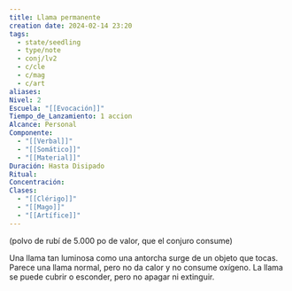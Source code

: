 ```yaml
---
title: Llama permanente
creation date: 2024-02-14 23:20
tags:
  - state/seedling
  - type/note
  - conj/lv2
  - c/cle
  - c/mag
  - c/art
aliases: 
Nivel: 2
Escuela: "[[Evocación]]"
Tiempo_de_Lanzamiento: 1 accion
Alcance: Personal
Componente:
  - "[[Verbal]]"
  - "[[Somático]]"
  - "[[Material]]"
Duración: Hasta Disipado
Ritual: 
Concentración: 
Clases:
  - "[[Clérigo]]"
  - "[[Mago]]"
  - "[[Artífice]]"
---
```

(polvo de rubí de 5.000 po de valor, que el conjuro consume)

Una llama tan luminosa como una antorcha surge de un objeto que tocas. Parece una llama normal, pero no da calor y no consume oxígeno. La llama se puede cubrir o esconder, pero no apagar ni extinguir.
